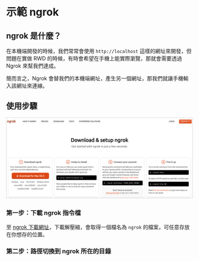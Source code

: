 # 示範 ngrok

## ngrok 是什麼？

在本機端開發的時候，我們常常會使用 `http://localhost` 這樣的網址來開發，但問題在實做 RWD 的時候，有時會希望在手機上能實際瀏覽，那就會需要透過 Ngrok 來幫我們達成。

簡而言之，Ngrok 會替我們的本機端網址，產生另一個網址，那我們就讓手機輸入該網址來連線。

## 使用步驟

![ngrok &#x4F7F;&#x7528;&#x6B65;&#x9A5F;&#x6307;&#x5F15;](../.gitbook/assets/ngrok_steps.png)

### 第一步：下載 ngrok 指令檔

至 [ngrok 下載網址](https://ngrok.com/download)，下載解壓縮，會取得一個檔名為 `ngrok` 的檔案，可任意存放在你想存的位置。

### 第二步：路徑切換到 ngrok 所在的目錄





